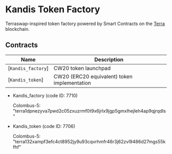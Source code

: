# Kandis Token Factory

Terraswap-inspired token factory powered by Smart Contracts on the [Terra](https://terra.money) blockchain.

## Contracts

| Name                                               | Description                                  |
| -------------------------------------------------- | -------------------------------------------- |
| [`Kandis_factory`]                                 | CW20 token launchpad                         |
| [`Kandis_token`]                                   | CW20 (ERC20 equivalent) token implementation |

* Kandis_factory (code ID: 7710)

  Colombus-5: "terra1dpnezyva7pwd2c05zxuzrmf0t9x6jrlx9jgp5gmxlhejleh4ap9qjrqdls"

* Kandis_token (code ID: 7706)

  Colombus-5: "terra132xampf3efc4ct8952jy9u93cqvrhmfr46r3j62zvl9486d27mgs55kfhf"

